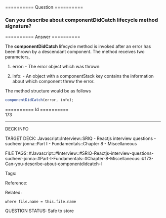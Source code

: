 ========== Question ==========  

### Can you describe about componentDidCatch lifecycle method signature?  

========== Answer ==========  

The **componentDidCatch** lifecycle method is invoked after an error has been thrown by a descendant component. The method receives two parameters,

1.  error: - The error object which was thrown

2.  info: - An object with a componentStack key contains the information about which component threw the error.

The method structure would be as follows

```javascript
componentDidCatch(error, info);
```

========== Id ==========  
173

---

DECK INFO

TARGET DECK: Javascript::Interview::SRIQ - Reactjs interview questions - sudheer jonna::Part I - Fundamentals::Chapter 8 - Miscellaneous

FILE TAGS: #Javascript::#Interview::#SRIQ-Reactjs-interview-questions-sudheer-jonna::#Part-I-Fundamentals::#Chapter-8-Miscellaneous::#173-Can-you-describe-about-componentdidcatch-l

Tags:

Reference:

Related:

```dataview
where file.name = this.file.name
```

QUESTION STATUS: Safe to store
